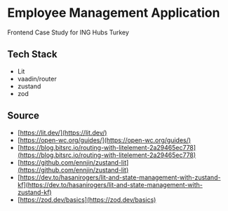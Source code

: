 # Employee Management Application
Frontend Case Study for ING Hubs Turkey

## Tech Stack

- Lit
- vaadin/router
- zustand
- zod


## Source

- [https://lit.dev/](https://lit.dev/)
- [https://open-wc.org/guides/](https://open-wc.org/guides/)
- [https://blog.bitsrc.io/routing-with-litelement-2a29465ec778](https://blog.bitsrc.io/routing-with-litelement-2a29465ec778)
- [https://github.com/ennjin/zustand-lit](https://github.com/ennjin/zustand-lit)
- [https://dev.to/hasanirogers/lit-and-state-management-with-zustand-kf](https://dev.to/hasanirogers/lit-and-state-management-with-zustand-kf)
- [https://zod.dev/basics](https://zod.dev/basics)
